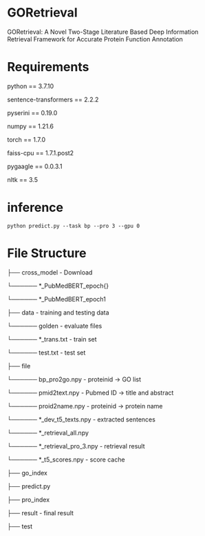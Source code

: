 # GORetrieval

GORetrieval: A Novel Two-Stage Literature Based Deep Information Retrieval Framework for Accurate Protein Function Annotation

# Requirements

python == 3.7.10

sentence-transformers == 2.2.2

pyserini == 0.19.0

numpy == 1.21.6

torch == 1.7.0

faiss-cpu == 1.7.1.post2

pygaagle == 0.0.3.1

nltk == 3.5

# inference

```
python predict.py --task bp --pro 3 --gpu 0
```

# File Structure

├── cross_model - Download

└────── *_PubMedBERT_epoch{}

└────── *_PubMedBERT_epoch1

├── data - training and testing data

└────── golden - evaluate files

└────── *_trans.txt - train set

└────── test.txt - test set

├── file

└────── bp_pro2go.npy - proteinid -> GO list

└────── pmid2text.npy - Pubmed ID -> title and abstract 

└────── proid2name.npy - proteinid -> protein name


└────── *_dev_t5_texts.npy - extracted sentences

└────── *_retrieval_all.npy

└────── *_retrieval_pro_3.npy - retrieval result

└────── *_t5_scores.npy - score cache


├── go_index
  
├── predict.py

├── pro_index

├── result - final result

├── test
